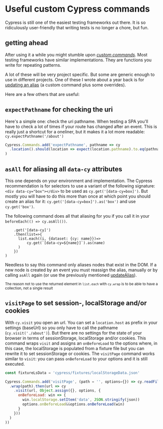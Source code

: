 <!--
  date: 9999-99-99
  modified: 9999-99-99
  slug: useful-custom-cypress-commands
  type: post
  header: julian-scholl-hlHq4Qezjr8-unsplash.jpg
  headerColofon: photo by [Julian Schöll](https://unsplash.com/@js90)
  headerClassName: no-blur darken
  excerpt: 
  categories: Javascript
  tags: CSS, transitions
-->

# Useful custom Cypress commands

Cypress is still one of the easiest testing frameworks out there. It is so ridiculously user-friendly that writing tests is no longer a chore, but fun.

## getting ahead

After using it a while you might stumble upon *[custom commands](https://docs.cypress.io/api/cypress-api/custom-commands.html)*. Most testing frameworks have similar implementations. They are functions you write for repeating patterns.

A lot of these will be very project specific. But some are generic enough to use in different projects. One of these I wrote about a year back is for [updating an alias](https://docs.cypress.io/api/cypress-api/custom-commands.html) (a custom command plus some overrides).

Here are a few others that are useful:


## `expectPathname` for checking the uri

Here's a simple one: check the uri pathname. When testing a SPA you'll have to check a lot of times if your route has changed after an event. This is really just a shortcut for a oneliner, but it makes it a lot more readable: `cy.expectPathname('/about')`

```javascript
Cypress.Commands.add('expectPathname', pathname => cy
  .location().should(location => expect(location.pathname).to.eq(pathname))
)
```


## `asAll` for aliasing all `data-cy` attributes

This one depends on your environment and implementation. The Cypress recommendation is for selectors to use a variant of the following signature: `<div data-cy="box"></div>` to be used as `cy.get('[data-cy=box]')`.
But mostly you will have to do this more than once at which point you should create an alias for it: `cy.get('[data-cy=box]').as('box')` and use `cy.get('box')`.

The following command does all that aliasing for you if you call it in your `beforeEach(() => cy.asAll())`.

```javascriptCypress.Commands.add('asAll', () => cy
    .get('[data-cy]')
    .then(list=>{
      list.each((i, {dataset: {cy: name}})=>
          cy.get(`[data-cy=${name}]`).as(name)
      )
    })
)
```

Needless to say this command only aliases nodes that exist in the DOM. If a new node is created by an event you must reassign the alias, manually or by calling `asAll` again (or use the previously mentioned [updateAlias](https://docs.cypress.io/api/cypress-api/custom-commands.html)).

<small>The reason not to use the returned element in `list.each` with `cy.wrap` is to be able to have a collection, not a single result</small>


## `visitPage` to set session-, localStorage and/or cookies

With `cy.visit` you open an url. You can set a `location.host` as prefix in your settings (baseUrl) so you only have to call the pathname (`cy.visit('./about')`). But there are no settings for the state of your browser in terms of sessionStorage, localStorage and/or cookies.
This command wraps `visit` and assigns an `onBeforeLoad` to the options where, in this case, the localStorage is populated from a fixture file but you can rewrite it to set sessionStorage or cookies.
The `visitPage` command works similar to `visit`: you can pass `onBeforeLoad` to your options and it is still executed.

```javascript
const fixtureLsData = 'cypress/fixtures/localStorageData.json'

Cypress.Commands.add('visitPage', (path = '', options={}) => cy.readFile(fixtureLsData).then(json => cy
  .wrap(path).then(url => cy
    .visit(url, Object.assign({}, options, {
      onBeforeLoad: win => {
        win.localStorage.setItem('data', JSON.stringify(json))
        options.onBeforeLoad&&options.onBeforeLoad(win)
      }
    }))
  )
))
```
